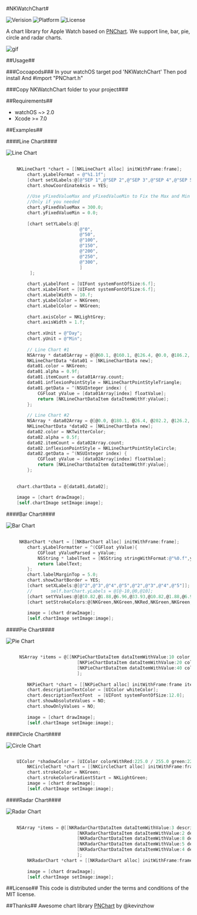 #NKWatchChart#

![Verision](https://img.shields.io/badge/pod-v0.1.0-blue.svg)
![Platform](https://img.shields.io/badge/platform-watchOS-ff69b4.svg)
![License](https://img.shields.io/badge/license-MIT-blue.svg)

A chart library for Apple Watch based on [PNChart](https://github.com/kevinzhow/PNChart). We support line, bar, pie, circle and radar charts.

![gif](https://db.tt/d7pJD84m)

##Usage##

###Cocoapods###
In your watchOS target
    pod 'NKWatchChart'
Then
    pod install
And
    #import "PNChart.h"

###Copy NKWatchChart folder to your project###

##Requirements##
* watchOS ~> 2.0
* Xcode >= 7.0

##Examples##

####Line Chart####

![Line Chart](https://db.tt/XjrGEkMM)

```objective-c
    
    NKLineChart *chart = [[NKLineChart alloc] initWithFrame:frame];
        chart.yLabelFormat = @"%1.1f";
        [chart setXLabels:@[@"SEP 1",@"SEP 2",@"SEP 3",@"SEP 4",@"SEP 5",@"SEP 6",@"SEP 7"]];
        chart.showCoordinateAxis = YES;
        
        //Use yFixedValueMax and yFixedValueMin to Fix the Max and Min Y Value
        //Only if you needed
        chart.yFixedValueMax = 300.0;
        chart.yFixedValueMin = 0.0;
       
        [chart setYLabels:@[
                            @"0",
                            @"50",
                            @"100",
                            @"150",
                            @"200",
                            @"250",
                            @"300",
                            ]
         ];
        
        chart.yLabelFont = [UIFont systemFontOfSize:6.f];
        chart.xLabelFont = [UIFont systemFontOfSize:6.f];
        chart.xLabelWidth = 10.f;
        chart.yLabelColor = NKGreen;
        chart.xLabelColor = NKGreen;
        
        chart.axisColor = NKLightGrey;
        chart.axisWidth = 1.f;
        
        chart.xUnit = @"Day";
        chart.yUnit = @"Min";
        
        // Line Chart #1
        NSArray * data01Array = @[@60.1, @160.1, @126.4, @0.0, @186.2, @127.2, @176.2];
        NKLineChartData *data01 = [NKLineChartData new];
        data01.color = NKGreen;
        data01.alpha = 0.9f;
        data01.itemCount = data01Array.count;
        data01.inflexionPointStyle = NKLineChartPointStyleTriangle;
        data01.getData = ^(NSUInteger index) {
            CGFloat yValue = [data01Array[index] floatValue];
            return [NKLineChartDataItem dataItemWithY:yValue];
        };
        
        // Line Chart #2
        NSArray * data02Array = @[@0.0, @180.1, @26.4, @202.2, @126.2, @167.2, @276.2];
        NKLineChartData *data02 = [NKLineChartData new];
        data02.color = NKTwitterColor;
        data02.alpha = 0.5f;
        data02.itemCount = data02Array.count;
        data02.inflexionPointStyle = NKLineChartPointStyleCircle;
        data02.getData = ^(NSUInteger index) {
            CGFloat yValue = [data02Array[index] floatValue];
            return [NKLineChartDataItem dataItemWithY:yValue];
        };
        
        
    chart.chartData = @[data01,data02];
        
    image = [chart drawImage];
    [self.chartImage setImage:image];

```

####Bar Chart####

![Bar Chart](https://db.tt/MfvNnpOp)

```objective-c
    
     NKBarChart *chart = [[NKBarChart alloc] initWithFrame:frame];
        chart.yLabelFormatter = ^(CGFloat yValue){
            CGFloat yValueParsed = yValue;
            NSString * labelText = [NSString stringWithFormat:@"%0.f",yValueParsed];
            return labelText;
        };
        chart.labelMarginTop = 5.0;
        chart.showChartBorder = YES;
        [chart setXLabels:@[@"2",@"3",@"4",@"5",@"2",@"3",@"4",@"5"]];
        //       self.barChart.yLabels = @[@-10,@0,@10];
        [chart setYValues:@[@10.82,@1.88,@6.96,@33.93,@10.82,@1.88,@6.96,@33.93]];
        [chart setStrokeColors:@[NKGreen,NKGreen,NKRed,NKGreen,NKGreen,NKGreen,NKRed,NKGreen]];
        
        image = [chart drawImage];
        [self.chartImage setImage:image];

```

####Pie Chart####

![Pie Chart](https://db.tt/hs3MwXxW)

```objective-c

     NSArray *items = @[[NKPieChartDataItem dataItemWithValue:10 color:NKLightGreen],
                           [NKPieChartDataItem dataItemWithValue:20 color:NKFreshGreen description:@"WWDC"],
                           [NKPieChartDataItem dataItemWithValue:40 color:NKDeepGreen description:@"GOOG I/O"],
                           ];
        
        NKPieChart *chart = [[NKPieChart alloc] initWithFrame:frame items:items];
        chart.descriptionTextColor = [UIColor whiteColor];
        chart.descriptionTextFont  = [UIFont systemFontOfSize:12.0];
        chart.showAbsoluteValues = NO;
        chart.showOnlyValues = NO;
        
        image = [chart drawImage];
        [self.chartImage setImage:image];

```

####Circle Chart####

![Circle Chart](https://db.tt/bmRpg3ep)

```objective-c

    UIColor *shadowColor = [UIColor colorWithRed:225.0 / 255.0 green:225.0 / 255.0 blue:225.0 / 255.0 alpha:0.5f];
        NKCircleChart *chart = [[NKCircleChart alloc] initWithFrame:frame total:@100 current:@60 clockwise:YES shadow:YES shadowColor:shadowColor displayCountingLabel:YES overrideLineWidth:@5];
        chart.strokeColor = NKGreen;
        chart.strokeColorGradientStart = NKLightGreen;
        image = [chart drawImage];
        [self.chartImage setImage:image];

```

####Radar Chart####

![Radar Chart](https://db.tt/FgQer9TW)

```objective-c
    
    NSArray *items = @[[NKRadarChartDataItem dataItemWithValue:3 description:@"Art"],
                           [NKRadarChartDataItem dataItemWithValue:2 description:@"Math"],
                           [NKRadarChartDataItem dataItemWithValue:8 description:@"Sports"],
                           [NKRadarChartDataItem dataItemWithValue:5 description:@"Liter"],
                           [NKRadarChartDataItem dataItemWithValue:4 description:@"Other"],
                           ];
        NKRadarChart *chart = [[NKRadarChart alloc] initWithFrame:frame items:items valueDivider:1];
        
        image = [chart drawImage];
        [self.chartImage setImage:image];

```

##License##
This code is distributed under the terms and conditions of the MIT license.

##Thanks##
Awesome chart library [PNChart](https://github.com/kevinzhow/PNChart) by @kevinzhow